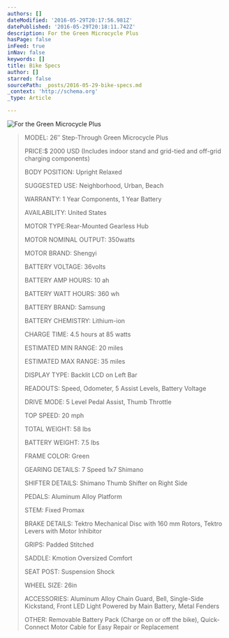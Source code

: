 ```yaml
---
authors: []
dateModified: '2016-05-29T20:17:56.981Z'
datePublished: '2016-05-29T20:18:11.742Z'
description: For the Green Microcycle Plus
hasPage: false
inFeed: true
inNav: false
keywords: []
title: Bike Specs
author: []
starred: false
sourcePath: _posts/2016-05-29-bike-specs.md
_context: 'http://schema.org'
_type: Article

---
```

![For the Green Microcycle Plus](https://s3-us-west-2.amazonaws.com/the-grid-img/p/a549cef8e0b1ded3d03f1f1d82222fc0f6546513.jpg)

> MODEL: 26″ Step-Through Green Microcycle Plus
> 
> PRICE:$ 2000 USD (Includes indoor stand and grid-tied and off-grid charging components)
> 
> BODY POSITION: Upright Relaxed
> 
> SUGGESTED USE: Neighborhood, Urban, Beach
> 
> WARRANTY: 1 Year Components, 1 Year Battery
> 
> AVAILABILITY: United States
> 
> MOTOR TYPE:Rear-Mounted Gearless Hub
> 
> MOTOR NOMINAL OUTPUT: 350watts
> 
> MOTOR BRAND: Shengyi
> 
> BATTERY VOLTAGE: 36volts
> 
> BATTERY AMP HOURS: 10 ah
> 
> BATTERY WATT HOURS: 360 wh
> 
> BATTERY BRAND: Samsung
> 
> BATTERY CHEMISTRY: Lithium-ion
> 
> CHARGE TIME: 4.5 hours at 85 watts
> 
> ESTIMATED MIN RANGE: 20 miles
> 
> ESTIMATED MAX RANGE: 35 miles
> 
> DISPLAY TYPE: Backlit LCD on Left Bar
> 
> READOUTS: Speed, Odometer, 5 Assist Levels, Battery Voltage
> 
> DRIVE MODE: 5 Level Pedal Assist, Thumb Throttle
> 
> TOP SPEED: 20 mph
> 
> TOTAL WEIGHT: 58 lbs
> 
> BATTERY WEIGHT: 7.5 lbs
> 
> FRAME COLOR: Green
> 
> GEARING DETAILS: 7 Speed 1x7 Shimano
> 
> SHIFTER DETAILS: Shimano Thumb Shifter on Right Side
> 
> PEDALS: Aluminum Alloy Platform
> 
> STEM: Fixed Promax
> 
> BRAKE DETAILS: Tektro Mechanical Disc with 160 mm Rotors, Tektro Levers with Motor Inhibitor
> 
> GRIPS: Padded Stitched
> 
> SADDLE: Kmotion Oversized Comfort
> 
> SEAT POST: Suspension Shock
> 
> WHEEL SIZE: 26in
> 
> ACCESSORIES: Aluminum Alloy Chain Guard, Bell, Single-Side Kickstand, Front LED Light Powered by Main Battery, Metal Fenders
> 
> OTHER: Removable Battery Pack (Charge on or off the bike), Quick-Connect Motor Cable for Easy Repair or Replacement